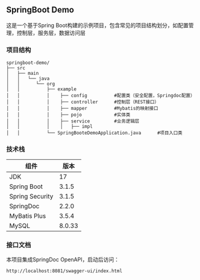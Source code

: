 ## SpringBoot Demo

这是一个基于Spring Boot构建的示例项目，包含常见的项目结构划分，如配置管理，控制层，服务层，数据访问层

### 项目结构

```
springboot-demo/
├── src
│   ├── main
│   │   └── java
│   │      └── org
│   │          ├── example
│   │          │    ├── config			#配置类（安全配置，Springdoc配置）
│   │          │    ├── controller		#控制层（REST接口）
│   │          │    ├── mapper			#Mybatis的映射接口
│   │          │    ├── pojo			#实体类
│   │          │    ├── service			#业务逻辑层
│   │          │    │   ├── impl
│   │          └── SpringBooteDemoApplication.java		#项目入口类
```

### 技术栈

| 组件            | 版本   |
| --------------- | ------ |
| JDK             | 17     |
| Spring Boot     | 3.1.5  |
| Spring Security | 3.1.5  |
| SpringDoc       | 2.2.0  |
| MyBatis Plus    | 3.5.4  |
| MySQL           | 8.0.33 |

### 接口文档

本项目集成SpringDoc OpenAPI，启动后访问：

```
http://localhost:8081/swagger-ui/index.html
```

